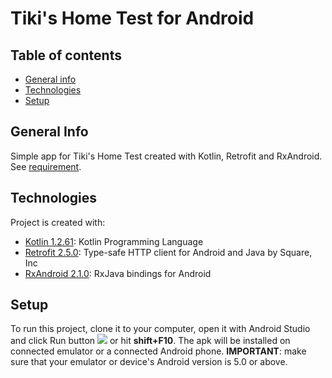 # Tiki's Home Test for Android

## Table of contents
* [General info](#general-info)
* [Technologies](#technologies)
* [Setup](#setup)

## General Info
Simple app for Tiki's Home Test created with Kotlin, Retrofit and RxAndroid. See [requirement](https://github.com/tikivn/android-home-test).

## Technologies
Project is created with:
* [Kotlin 1.2.61](https://github.com/JetBrains/kotlin): Kotlin Programming Language
* [Retrofit 2.5.0](https://github.com/square/retrofit): Type-safe HTTP client for Android and Java by Square, Inc
* [RxAndroid 2.1.0](https://github.com/ReactiveX/RxAndroid): RxJava bindings for Android

## Setup
To run this project, clone it to your computer, open it with Android Studio and click Run button ![](https://developer.android.com/studio/images/buttons/toolbar-run.png) or hit **shift+F10**.
The apk will be installed on connected emulator or a connected Android phone.
**IMPORTANT**: make sure that your emulator or device's Android version is 5.0 or above.
